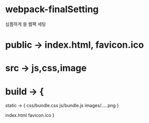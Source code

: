 # webpack-finalSetting

심플하게 쓸 웹팩 세팅

# public -> index.html, favicon.ico

# src -> js,css,image


# build -> {
  static -> {
    css/bundle.css
    js/bundle.js
    images/.....png
  }
  
  index.html
  favicon.ico
}
